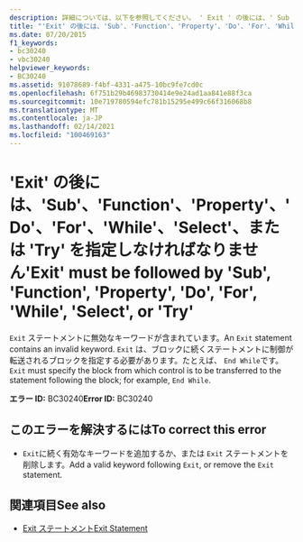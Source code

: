 ```yaml
---
description: 詳細については、以下を参照してください。 ' Exit ' の後には、' Sub '、' Function '、' Property '、' Do '、' For '、' While '、' Select '、または ' Try ' を指定しなければなりません
title: "'Exit' の後には、'Sub'、'Function'、'Property'、'Do'、'For'、'While'、'Select'、または 'Try' を指定しなければなりません"
ms.date: 07/20/2015
f1_keywords:
- bc30240
- vbc30240
helpviewer_keywords:
- BC30240
ms.assetid: 91078689-f4bf-4331-a475-10bc9fe7cd0c
ms.openlocfilehash: 6f751b29b46983730414e9e24ad1aa841e88f3ca
ms.sourcegitcommit: 10e719780594efc781b15295e499c66f316068b8
ms.translationtype: MT
ms.contentlocale: ja-JP
ms.lasthandoff: 02/14/2021
ms.locfileid: "100469163"
---
```

# <a name="exit-must-be-followed-by-sub-function-property-do-for-while-select-or-try"></a><span data-ttu-id="5ac7a-103">'Exit' の後には、'Sub'、'Function'、'Property'、'Do'、'For'、'While'、'Select'、または 'Try' を指定しなければなりません</span><span class="sxs-lookup"><span data-stu-id="5ac7a-103">'Exit' must be followed by 'Sub', 'Function', 'Property', 'Do', 'For', 'While', 'Select', or 'Try'</span></span>

<span data-ttu-id="5ac7a-104">`Exit` ステートメントに無効なキーワードが含まれています。</span><span class="sxs-lookup"><span data-stu-id="5ac7a-104">An `Exit` statement contains an invalid keyword.</span></span> <span data-ttu-id="5ac7a-105">`Exit` は、ブロックに続くステートメントに制御が転送されるブロックを指定する必要があります。たとえば、 `End While`です。</span><span class="sxs-lookup"><span data-stu-id="5ac7a-105">`Exit` must specify the block from which control is to be transferred to the statement following the block; for example, `End While`.</span></span>  
  
 <span data-ttu-id="5ac7a-106">**エラー ID:** BC30240</span><span class="sxs-lookup"><span data-stu-id="5ac7a-106">**Error ID:** BC30240</span></span>  
  
## <a name="to-correct-this-error"></a><span data-ttu-id="5ac7a-107">このエラーを解決するには</span><span class="sxs-lookup"><span data-stu-id="5ac7a-107">To correct this error</span></span>  
  
- <span data-ttu-id="5ac7a-108">`Exit`に続く有効なキーワードを追加するか、または `Exit` ステートメントを削除します。</span><span class="sxs-lookup"><span data-stu-id="5ac7a-108">Add a valid keyword following `Exit`, or remove the `Exit` statement.</span></span>  
  
## <a name="see-also"></a><span data-ttu-id="5ac7a-109">関連項目</span><span class="sxs-lookup"><span data-stu-id="5ac7a-109">See also</span></span>

- [<span data-ttu-id="5ac7a-110">Exit ステートメント</span><span class="sxs-lookup"><span data-stu-id="5ac7a-110">Exit Statement</span></span>](../language-reference/statements/exit-statement.md)

